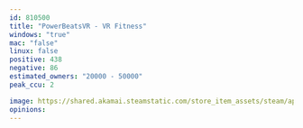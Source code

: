 ```yaml
---
id: 810500
title: "PowerBeatsVR - VR Fitness"
windows: "true"
mac: "false"
linux: false
positive: 438
negative: 86
estimated_owners: "20000 - 50000"
peak_ccu: 2

image: https://shared.akamai.steamstatic.com/store_item_assets/steam/apps/810500/header.jpg?t=1706863827
opinions:
---
```

